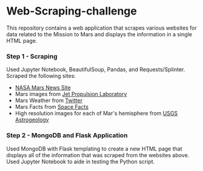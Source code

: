 # Web-Scraping-challenge
This repository contains a web application that scrapes various websites for data related to the Mission to Mars and displays the information in a single HTML page.

### Step 1 - Scraping
Used Jupyter Notebook, BeautifulSoup, Pandas, and Requests/Splinter. Scraped the following sites:
  - [NASA Mars News Site](https://mars.nasa.gov/news/?page=0&per_page=40&order=publish_date+desc%2Ccreated_at+desc&search=&category=19%2C165%2C184%2C204&blank_scope=Latest)
  - Mars images from [Jet Propulsion Laboratory](https://www.jpl.nasa.gov/about/)
  - Mars Weather from [Twitter](https://twitter.com/marswxreport?lang=en)
  - Mars Facts from [Space Facts](https://space-facts.com/mars/)
  - High resolution images for each of Mar's hemisphere from [USGS Astrogeology](https://astrogeology.usgs.gov/search/results?q=hemisphere+enhanced&k1=target&v1=Mars)
  
### Step 2 - MongoDB and Flask Application
Used MongoDB with Flask templating to create a new HTML page that displays all of the information that was scraped from the websites above. Used Jupyter Notebook to aide in testing the Python script.